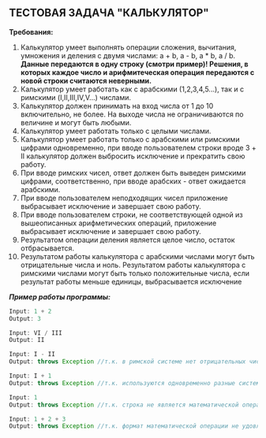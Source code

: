 ## ТЕСТОВАЯ ЗАДАЧА "КАЛЬКУЛЯТОР"

**Требования:﻿**
1.  Калькулятор умеет выполнять операции сложения, вычитания, умножения и деления с двумя числами: a + b, a - b, a * b, a / b.  **Данные передаются в одну строку (смотри пример)! Решения, в которых каждое число и арифмитеческая операция передаются с новой строки считаются неверными.**
2.  Калькулятор умеет работать как с арабскими (1,2,3,4,5...), так и с римскими (I,II,III,IV,V...) числами.
3.  Калькулятор должен принимать на вход числа от 1 до 10 включительно, не более. На выходе числа не ограничиваются по величине и могут быть любыми.
4.  Калькулятор умеет работать только с целыми числами.
5.  Калькулятор умеет работать только с арабскими или римскими цифрами одновременно, при вводе пользователем строки вроде 3 + II калькулятор должен выбросить исключение и прекратить свою работу.
6.  При вводе римских чисел, ответ должен быть выведен римскими цифрами, соответственно, при вводе арабских - ответ ожидается арабскими.
7.  При вводе пользователем неподходящих чисел приложение выбрасывает исключение и завершает свою работу.
8.  При вводе пользователем строки, не соответствующей одной из вышеописанных арифметических операций, приложение выбрасывает исключение и завершает свою работу.
9.  Результатом операции деления является целое число, остаток отбрасывается.
10.  Результатом работы калькулятора с арабскими числами могут быть отрицательные числа и ноль. Результатом работы калькулятора с римскими числами могут быть только положительные числа, если результат работы меньше единицы, выбрасывается исключение

***Пример работы программы:***

```java
Input: 1 + 2 
Output: 3 

Input: VI / III 
Output: II 

Input: I - II 
Output: throws Exception //т.к. в римской системе нет отрицательных чисел 

Input: I + 1 
Output: throws Exception //т.к. используются одновременно разные системы счисления 

Input: 1 
Output: throws Exception //т.к. строка не является математической операцией 

Input: 1 + 2 + 3 
Output: throws Exception //т.к. формат математической операции не удовлетворяет заданию - два операнда и один оператор (+, -, /, *)

```